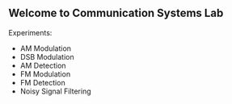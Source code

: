 ## Welcome to Communication Systems Lab

Experiments:
- AM Modulation
- DSB Modulation
- AM Detection
- FM Modulation
- FM Detection
- Noisy Signal Filtering
